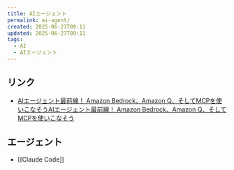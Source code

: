 ```yaml
---
title: AIエージェント
permalink: ai-agent/
created: 2025-06-27T09:11
updated: 2025-06-27T09:11
tags:
  - AI
  - AIエージェント
---
```

## リンク
- [AIエージェント最前線！ Amazon Bedrock、Amazon Q、そしてMCPを使いこなそうAIエージェント最前線！ Amazon Bedrock、Amazon Q、そしてMCPを使いこなそう](https://speakerdeck.com/minorun365/aiezientozui-qian-xian-amazon-bedrock-amazon-q-sositemcpwoshi-ikonasou)

## エージェント
- [[Claude Code]]